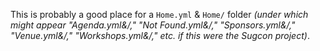 This is probably a good place for a `Home.yml` & `Home/` folder _(under which might appear "Agenda.yml&/," "Not Found.yml&/," "Sponsors.yml&/," "Venue.yml&/," "Workshops.yml&/," etc. if this were the Sugcon project)_.